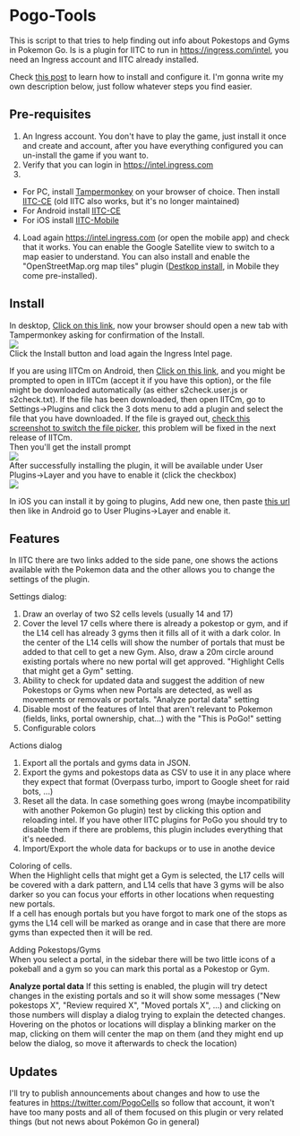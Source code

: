 # Pogo-Tools
This is script to that tries to help finding out info about Pokestops and Gyms in Pokemon Go. Is is a plugin for IITC to run in https://ingress.com/intel, you need an Ingress account and IITC already installed. 

Check [this post](https://www.reddit.com/r/TheSilphRoad/comments/9fn61y/tutorial_pogo_s2_plugin_for_ingress_intel/) to learn how to install and configure it. I'm gonna write my own description below, just follow whatever steps you find easier.

## Pre-requisites
  1. An Ingress account. You don't have to play the game, just install it once and create and account, after you have everything configured you can un-install the game if you want to.
  2. Verify that you can login in https://intel.ingress.com
  3.
* For PC, install [Tampermonkey](https://tampermonkey.net/) on your browser of choice. Then install  [IITC-CE](https://iitc.modos189.ru/build/release/total-conversion-build.user.js) (old IITC also works, but it's no longer maintained)
* For Android install [IITC-CE](https://play.google.com/store/apps/details?id=org.exarhteam.iitc_mobile)
* For iOS install [IITC-Mobile](https://apps.apple.com/es/app/iitc-mobile/id1032695947)
4. Load again https://intel.ingress.com (or open the mobile app) and check that it works. You can enable the Google Satellite view to switch to a map easier to understand. You can also install and enable the "OpenStreetMap.org map tiles" plugin ([Destkop install](https://iitc.modos189.ru/build/release/plugins/basemap-openstreetmap.user.js), in Mobile they come pre-installed).
 
## Install
In desktop, 
<a href='https://gitlab.com/AlfonsoML/pogo-s2/raw/master/s2check.user.js?inline=false'>Click on this link</a>, now your browser should open a new tab with Tampermonkey asking for confirmation of the Install.   
<img src="https://gitlab.com/AlfonsoML/pogo-s2/raw/master/assets/tampermonkey_install.png">  
Click the Install button and load again the Ingress Intel page. 

If you are using IITCm on Android, then <a href='https://gitlab.com/AlfonsoML/pogo-s2/raw/master/s2check.user.js?inline=false'>Click on this link</a>, and you might be prompted to open in IITCm (accept it if you have this option), or the file might be downloaded automatically (as either s2check.user.js or s2check.txt). If the file has been downloaded, then open IITCm, go to Settings->Plugins and click the 3 dots menu to add a plugin and select the file that you have downloaded. If the file is grayed out, [check this screenshot to switch the file picker](https://twitter.com/PogoCells/status/1103547605521481728), this problem will be fixed in the next release of IITCm.  
Then you'll get the install prompt  
<img src="https://gitlab.com/AlfonsoML/pogo-s2/raw/master/assets/install_prompt.jpg">  
After successfully installing the plugin, it will be available under User Plugins->Layer and you have to enable it (click the checkbox)  
<img src="https://gitlab.com/AlfonsoML/pogo-s2/raw/master/assets/enable_plugin.jpg">  

In iOS you can install it by going to plugins, Add new one, then paste [this url](https://gitlab.com/AlfonsoML/pogo-s2/raw/master/s2check.user.js) then like in Android go to User Plugins->Layer and enable it.

## Features  
In IITC there are two links added to the side pane, one shows the actions available with the Pokemon data and the other allows you to change the settings of the plugin.
 
Settings dialog:
  1. Draw an overlay of two S2 cells levels (usually 14 and 17)
  2. Cover the level 17 cells where there is already a pokestop or gym, and if the L14 cell has already 3 gyms then it fills all of it with a dark color. In the center of the L14 cells will show the number of portals that must be added to that cell to get a new Gym. Also, draw a 20m circle around existing portals where no new portal will get approved. "Highlight Cells that might get a Gym" setting.
  3. Ability to check for updated data and suggest the addition of new Pokestops or Gyms when new Portals are detected, as well as movements or removals or portals. "Analyze portal data" setting
  4. Disable most of the features of Intel that aren't relevant to Pokemon (fields, links, portal ownership, chat...) with the "This is PoGo!" setting
  5. Configurable colors
  
Actions dialog
  1. Export all the portals and gyms data in JSON.
  2. Export the gyms and pokestops data as CSV to use it in any place where they expect that format (Overpass turbo, import to Google sheet for raid bots, ...)
  3. Reset all the data. In case something goes wrong (maybe incompatibility with another Pokemon Go plugin) test by clicking this option and reloading intel. If you have other IITC plugins for PoGo you should try to disable them if there are problems, this plugin includes everything that it's needed.  
  4. Import/Export the whole data for backups or to use in anothe device


Coloring of cells.  
When the Highlight cells that might get a Gym is selected, the L17 cells will be covered with a dark pattern, and L14 cells that have 3 gyms will be also darker so you can focus your efforts in other locations when requesting new portals.  
If a cell has enough portals but you have forgot to mark one of the stops as gyms the L14 cell will be marked as orange and in case that there are more gyms than expected then it will be red.
 
Adding Pokestops/Gyms  
When you select a portal, in the sidebar there will be two little icons of a pokeball and a gym so you can mark this portal as a Pokestop or Gym.  

**Analyze portal data**
If this setting is enabled, the plugin will try detect changes in the existing portals and so it will show some messages ("New pokestops X", "Review required X", "Moved portals X", ...) and clicking on those numbers will display a dialog trying to explain the detected changes. Hovering on the photos or locations will display a blinking marker on the map, clicking on them will center the map on them (and they might end up below the dialog, so move it afterwards to check the location)

## Updates
I'll try to publish announcements about changes and how to use the features in https://twitter.com/PogoCells so follow that account, it won't have too many posts and all of them focused on this plugin or very related things (but not news about Pokémon Go in general)
